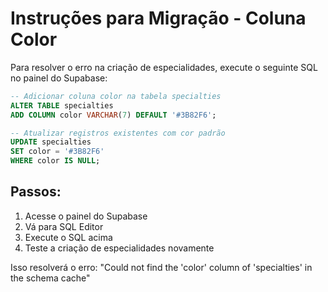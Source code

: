 # Instruções para Migração - Coluna Color

Para resolver o erro na criação de especialidades, execute o seguinte SQL no painel do Supabase:

```sql
-- Adicionar coluna color na tabela specialties
ALTER TABLE specialties 
ADD COLUMN color VARCHAR(7) DEFAULT '#3B82F6';

-- Atualizar registros existentes com cor padrão
UPDATE specialties 
SET color = '#3B82F6' 
WHERE color IS NULL;
```

## Passos:
1. Acesse o painel do Supabase
2. Vá para SQL Editor
3. Execute o SQL acima
4. Teste a criação de especialidades novamente

Isso resolverá o erro: "Could not find the 'color' column of 'specialties' in the schema cache"